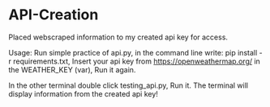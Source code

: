 # API-Creation
Placed webscraped information to my created api key for access.


Usage:
 Run simple practice of api.py,
 in the command line write: pip install -r requirements.txt,
 Insert your api key from https://openweathermap.org/ in the WEATHER_KEY (var),
 Run it again.

 In the other terminal double click testing_api.py,
 Run it. The terminal will display information from the created api key!
 
